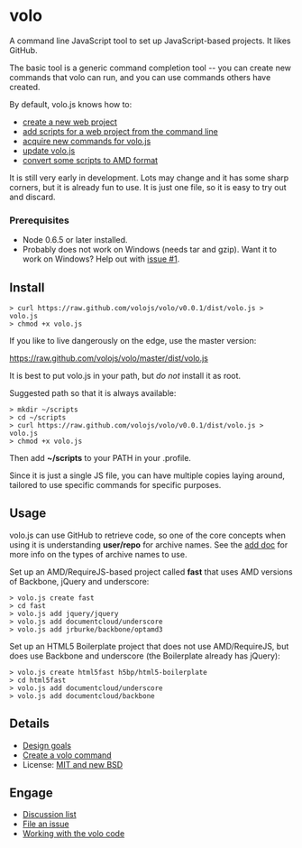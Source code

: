 # volo

A command line JavaScript tool to set up JavaScript-based projects. It likes
GitHub.

The basic tool is a generic command completion tool -- you can create new
commands that volo can run, and you can use commands others have created.

By default, volo.js knows how to:

* [create a new web project](https://github.com/volojs/volo/blob/master/volo/create/doc.md)
* [add scripts for a web project from the command line](https://github.com/volojs/volo/blob/master/volo/add/doc.md)
* [acquire new commands for volo.js](https://github.com/volojs/volo/blob/master/volo/acquire/doc.md)
* [update volo.js](https://github.com/volojs/volo/blob/master/volo/rejuvenate/doc.md)
* [convert some scripts to AMD format](https://github.com/volojs/volo/blob/master/volo/amdify/doc.md)

It is still very early in development. Lots may change and it has some sharp
corners, but it is already fun to use. It is just one file, so it is
easy to try out and discard.

### Prerequisites

* Node 0.6.5 or later installed.
* Probably does not work on Windows (needs tar and gzip). Want it to work on
Windows? Help out with [issue #1](https://github.com/volojs/volo/issues/1).

## Install

    > curl https://raw.github.com/volojs/volo/v0.0.1/dist/volo.js > volo.js
    > chmod +x volo.js

If you like to live dangerously on the edge, use the master version:

https://raw.github.com/volojs/volo/master/dist/volo.js

It is best to put volo.js in your path, but *do not* install it as root.

Suggested path so that it is always available:

    > mkdir ~/scripts
    > cd ~/scripts
    > curl https://raw.github.com/volojs/volo/v0.0.1/dist/volo.js > volo.js
    > chmod +x volo.js

Then add **~/scripts** to your PATH in your .profile.

Since it is just a single JS file, you can have multiple copies laying around,
tailored to use specific commands for specific purposes.

## Usage

volo.js can use GitHub to retrieve code, so one of the core concepts when using
it is understanding **user/repo** for archive names. See the
[add doc](https://github.com/volojs/volo/blob/master/volo/add/doc.md) for more
info on the types of archive names to use.

Set up an AMD/RequireJS-based project called **fast** that uses AMD versions of
Backbone, jQuery and underscore:

    > volo.js create fast
    > cd fast
    > volo.js add jquery/jquery
    > volo.js add documentcloud/underscore
    > volo.js add jrburke/backbone/optamd3

Set up an HTML5 Boilerplate project that does not use AMD/RequireJS, but does
use Backbone and underscore (the Boilerplate already has jQuery):

    > volo.js create html5fast h5bp/html5-boilerplate
    > cd html5fast
    > volo.js add documentcloud/underscore
    > volo.js add documentcloud/backbone

## Details

* [Design goals](https://github.com/volojs/volo/blob/master/docs/designGoals.md)
* [Create a volo command](https://github.com/volojs/volo/blob/master/docs/createCommand.md)
* License: [MIT and new BSD](https://github.com/volojs/volo/blob/master/LICENSE)

## Engage

* [Discussion list](http://groups.google.com/group/volojs)
* [File an issue](https://github.com/volojs/volo/issues)
* [Working with the volo code](https://github.com/volojs/volo/blob/master/docs/workingWithCode.md)
